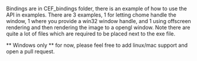 Bindings are in CEF_bindings folder, there is an example of how to use the API in examples. There are 3 examples, 1 for letting chome handle the window, 1 where you provide a win32 window handle, and 1 using offscreen rendering and then rendering the image to a opengl window.
Note there are quite a lot of files which are required to be placed next to the exe file. 

** Windows only ** for now, please feel free to add linux/mac support and open a pull request.

